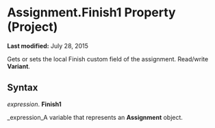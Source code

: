 
# Assignment.Finish1 Property (Project)

 **Last modified:** July 28, 2015

Gets or sets the local Finish custom field of the assignment. Read/write  **Variant**.

## Syntax

 _expression_. **Finish1**

 _expression_A variable that represents an  **Assignment** object.

